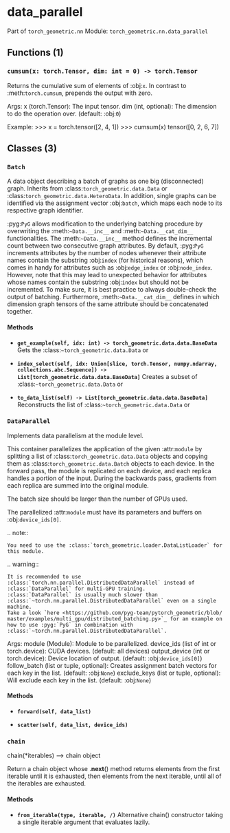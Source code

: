 # data_parallel

Part of `torch_geometric.nn`
Module: `torch_geometric.nn.data_parallel`

## Functions (1)

### `cumsum(x: torch.Tensor, dim: int = 0) -> torch.Tensor`

Returns the cumulative sum of elements of :obj:`x`.
In contrast to :meth:`torch.cumsum`, prepends the output with zero.

Args:
    x (torch.Tensor): The input tensor.
    dim (int, optional): The dimension to do the operation over.
        (default: :obj:`0`)

Example:
    >>> x = torch.tensor([2, 4, 1])
    >>> cumsum(x)
    tensor([0, 2, 6, 7])

## Classes (3)

### `Batch`

A data object describing a batch of graphs as one big (disconnected)
graph.
Inherits from :class:`torch_geometric.data.Data` or
:class:`torch_geometric.data.HeteroData`.
In addition, single graphs can be identified via the assignment vector
:obj:`batch`, which maps each node to its respective graph identifier.

:pyg:`PyG` allows modification to the underlying batching procedure by
overwriting the :meth:`~Data.__inc__` and :meth:`~Data.__cat_dim__`
functionalities.
The :meth:`~Data.__inc__` method defines the incremental count between two
consecutive graph attributes.
By default, :pyg:`PyG` increments attributes by the number of nodes
whenever their attribute names contain the substring :obj:`index`
(for historical reasons), which comes in handy for attributes such as
:obj:`edge_index` or :obj:`node_index`.
However, note that this may lead to unexpected behavior for attributes
whose names contain the substring :obj:`index` but should not be
incremented.
To make sure, it is best practice to always double-check the output of
batching.
Furthermore, :meth:`~Data.__cat_dim__` defines in which dimension graph
tensors of the same attribute should be concatenated together.

#### Methods

- **`get_example(self, idx: int) -> torch_geometric.data.data.BaseData`**
  Gets the :class:`~torch_geometric.data.Data` or

- **`index_select(self, idx: Union[slice, torch.Tensor, numpy.ndarray, collections.abc.Sequence]) -> List[torch_geometric.data.data.BaseData]`**
  Creates a subset of :class:`~torch_geometric.data.Data` or

- **`to_data_list(self) -> List[torch_geometric.data.data.BaseData]`**
  Reconstructs the list of :class:`~torch_geometric.data.Data` or

### `DataParallel`

Implements data parallelism at the module level.

This container parallelizes the application of the given :attr:`module` by
splitting a list of :class:`torch_geometric.data.Data` objects and copying
them as :class:`torch_geometric.data.Batch` objects to each device.
In the forward pass, the module is replicated on each device, and each
replica handles a portion of the input.
During the backwards pass, gradients from each replica are summed into the
original module.

The batch size should be larger than the number of GPUs used.

The parallelized :attr:`module` must have its parameters and buffers on
:obj:`device_ids[0]`.

.. note::

    You need to use the :class:`torch_geometric.loader.DataListLoader` for
    this module.

.. warning::

    It is recommended to use
    :class:`torch.nn.parallel.DistributedDataParallel` instead of
    :class:`DataParallel` for multi-GPU training.
    :class:`DataParallel` is usually much slower than
    :class:`~torch.nn.parallel.DistributedDataParallel` even on a single
    machine.
    Take a look `here <https://github.com/pyg-team/pytorch_geometric/blob/
    master/examples/multi_gpu/distributed_batching.py>`_ for an example on
    how to use :pyg:`PyG` in combination with
    :class:`~torch.nn.parallel.DistributedDataParallel`.

Args:
    module (Module): Module to be parallelized.
    device_ids (list of int or torch.device): CUDA devices.
        (default: all devices)
    output_device (int or torch.device): Device location of output.
        (default: :obj:`device_ids[0]`)
    follow_batch (list or tuple, optional): Creates assignment batch
        vectors for each key in the list. (default: :obj:`None`)
    exclude_keys (list or tuple, optional): Will exclude each key in the
        list. (default: :obj:`None`)

#### Methods

- **`forward(self, data_list)`**

- **`scatter(self, data_list, device_ids)`**

### `chain`

chain(*iterables) --> chain object

Return a chain object whose .__next__() method returns elements from the
first iterable until it is exhausted, then elements from the next
iterable, until all of the iterables are exhausted.

#### Methods

- **`from_iterable(type, iterable, /)`**
  Alternative chain() constructor taking a single iterable argument that evaluates lazily.
